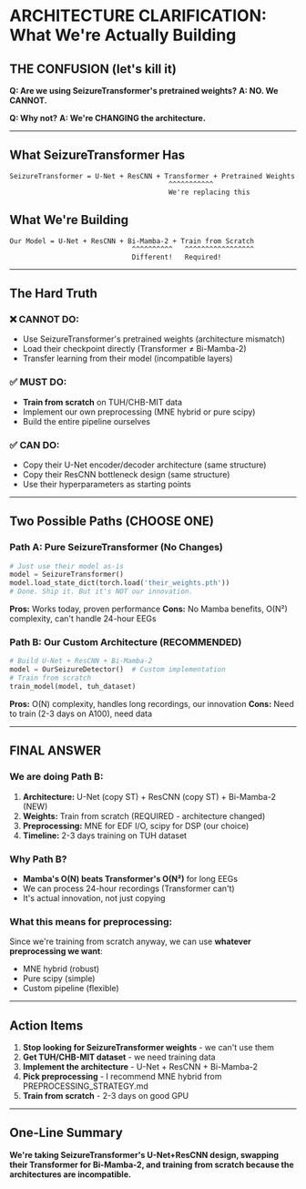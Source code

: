 # ARCHITECTURE CLARIFICATION: What We're Actually Building

## THE CONFUSION (let's kill it)

**Q: Are we using SeizureTransformer's pretrained weights?**
**A: NO. We CANNOT.**

**Q: Why not?**
**A: We're CHANGING the architecture.**

---

## What SeizureTransformer Has

```
SeizureTransformer = U-Net + ResCNN + Transformer + Pretrained Weights
                                       ^^^^^^^^^^^
                                       We're replacing this
```

## What We're Building

```
Our Model = U-Net + ResCNN + Bi-Mamba-2 + Train from Scratch
                              ^^^^^^^^^^   ^^^^^^^^^^^^^^^^^
                              Different!   Required!
```

---

## The Hard Truth

### ❌ CANNOT DO:
- Use SeizureTransformer's pretrained weights (architecture mismatch)
- Load their checkpoint directly (Transformer ≠ Bi-Mamba-2)
- Transfer learning from their model (incompatible layers)

### ✅ MUST DO:
- **Train from scratch** on TUH/CHB-MIT data
- Implement our own preprocessing (MNE hybrid or pure scipy)
- Build the entire pipeline ourselves

### ✅ CAN DO:
- Copy their U-Net encoder/decoder architecture (same structure)
- Copy their ResCNN bottleneck design (same structure)
- Use their hyperparameters as starting points

---

## Two Possible Paths (CHOOSE ONE)

### Path A: Pure SeizureTransformer (No Changes)
```python
# Just use their model as-is
model = SeizureTransformer()
model.load_state_dict(torch.load('their_weights.pth'))
# Done. Ship it. But it's NOT our innovation.
```
**Pros:** Works today, proven performance
**Cons:** No Mamba benefits, O(N²) complexity, can't handle 24-hour EEGs

### Path B: Our Custom Architecture (RECOMMENDED)
```python
# Build U-Net + ResCNN + Bi-Mamba-2
model = OurSeizureDetector()  # Custom implementation
# Train from scratch
train_model(model, tuh_dataset)
```
**Pros:** O(N) complexity, handles long recordings, our innovation
**Cons:** Need to train (2-3 days on A100), need data

---

## FINAL ANSWER

### We are doing Path B:
1. **Architecture:** U-Net (copy ST) + ResCNN (copy ST) + Bi-Mamba-2 (NEW)
2. **Weights:** Train from scratch (REQUIRED - architecture changed)
3. **Preprocessing:** MNE for EDF I/O, scipy for DSP (our choice)
4. **Timeline:** 2-3 days training on TUH dataset

### Why Path B?
- **Mamba's O(N) beats Transformer's O(N²)** for long EEGs
- We can process 24-hour recordings (Transformer can't)
- It's actual innovation, not just copying

### What this means for preprocessing:
Since we're training from scratch anyway, we can use **whatever preprocessing we want**:
- MNE hybrid (robust)
- Pure scipy (simple)
- Custom pipeline (flexible)

---

## Action Items

1. **Stop looking for SeizureTransformer weights** - we can't use them
2. **Get TUH/CHB-MIT dataset** - we need training data
3. **Implement the architecture** - U-Net + ResCNN + Bi-Mamba-2
4. **Pick preprocessing** - I recommend MNE hybrid from PREPROCESSING_STRATEGY.md
5. **Train from scratch** - 2-3 days on good GPU

---

## One-Line Summary

**We're taking SeizureTransformer's U-Net+ResCNN design, swapping their Transformer for Bi-Mamba-2, and training from scratch because the architectures are incompatible.**